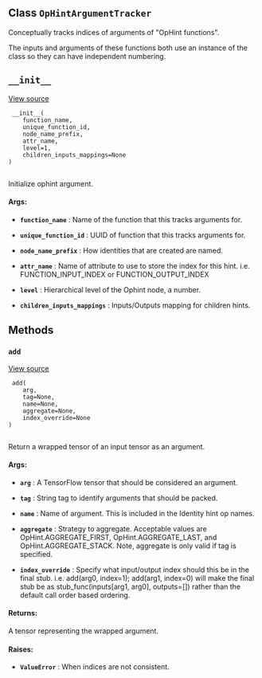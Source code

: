 

## Class  `OpHintArgumentTracker` 
Conceptually tracks indices of arguments of "OpHint functions".

The inputs and arguments of these functions both use an instance
of the class so they can have independent numbering.



##  `__init__` 
[View source](https://github.com/tensorflow/tensorflow/blob/r2.0/tensorflow/lite/python/op_hint.py#L165-L198)



```
 __init__(
    function_name,
    unique_function_id,
    node_name_prefix,
    attr_name,
    level=1,
    children_inputs_mappings=None
)
 
```

Initialize ophint argument.



#### Args:

- **`function_name`** : Name of the function that this tracks arguments for.

- **`unique_function_id`** : UUID of function that this tracks arguments for.

- **`node_name_prefix`** : How identities that are created are named.

- **`attr_name`** : Name of attribute to use to store the index for this hint.
i.e. FUNCTION_INPUT_INDEX or FUNCTION_OUTPUT_INDEX

- **`level`** : Hierarchical level of the Ophint node, a number.

- **`children_inputs_mappings`** : Inputs/Outputs mapping for children hints.



## Methods


###  `add` 
[View source](https://github.com/tensorflow/tensorflow/blob/r2.0/tensorflow/lite/python/op_hint.py#L225-L306)



```
 add(
    arg,
    tag=None,
    name=None,
    aggregate=None,
    index_override=None
)
 
```

Return a wrapped tensor of an input tensor as an argument.



#### Args:

- **`arg`** : A TensorFlow tensor that should be considered an argument.

- **`tag`** : String tag to identify arguments that should be packed.

- **`name`** : Name of argument. This is included in the Identity hint op names.

- **`aggregate`** : Strategy to aggregate.
Acceptable values are OpHint.AGGREGATE_FIRST, OpHint.AGGREGATE_LAST,
and OpHint.AGGREGATE_STACK.
Note, aggregate is only valid if tag is specified.

- **`index_override`** : Specify what input/output index should this be in the
final stub. i.e. add(arg0, index=1); add(arg1, index=0) will make the
final stub be as stub_func(inputs[arg1, arg0], outputs=[]) rather than
the default call order based ordering.



#### Returns:
A tensor representing the wrapped argument.



#### Raises:

- **`ValueError`** : When indices are not consistent.

